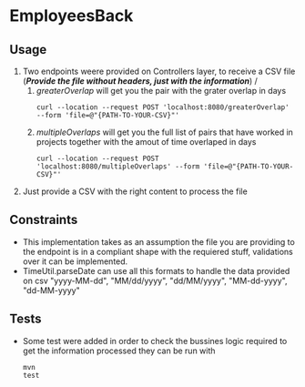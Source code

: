 # EmployeesBack

## Usage

1) Two endpoints weere provided on Controllers layer, to receive a CSV file (***Provide the file without headers, just with the information***) /
   1) *greaterOverlap* will get you the pair with the grater overlap in days
        <pre><code>curl --location --request POST 'localhost:8080/greaterOverlap' --form 'file=@"{PATH-TO-YOUR-CSV}"'</code></pre>
   2) *multipleOverlaps* will get you the full list of pairs that have worked in projects together with the amout of time overlaped in days
        <pre><code>curl --location --request POST 'localhost:8080/multipleOverlaps' --form 'file=@"{PATH-TO-YOUR-CSV}"'</code></pre>
2) Just provide a CSV with the right content to process the file

## Constraints

- This implementation takes as an assumption the file you are providing to the endpoint is in a compliant shape with the requiered stuff, validations
over it can be implemented.
- TimeUtil.parseDate can use all this formats to handle the data provided on csv "yyyy-MM-dd", "MM/dd/yyyy", "dd/MM/yyyy", "MM-dd-yyyy", "dd-MM-yyyy" 


## Tests

- Some test were added in order to check the bussines logic required to get the information processed they can be run with
      <pre><code>mvn test</code></pre>
